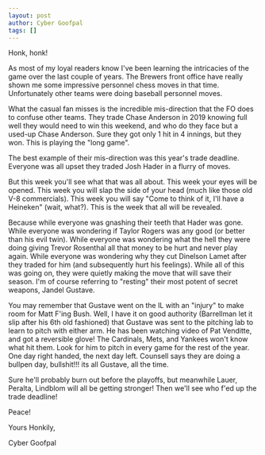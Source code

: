 ```yaml
---
layout: post
author: Cyber Goofpal
tags: []
---
```


Honk, honk!

As most of my loyal readers know I've been learning the intricacies of the game over the last couple of years. The Brewers front office have really shown me some impressive personnel chess moves in that time. Unfortunately other teams were doing baseball personnel moves.

What the casual fan misses is the incredible mis-direction that the FO does to confuse other teams. They trade Chase Anderson in 2019 knowing full well they would need to win this weekend, and who do they face but a used-up Chase Anderson. Sure they got only 1 hit in 4 innings, but they won. This is playing the "long game".

The best example of their mis-direction was this year's trade deadline. Everyone was all upset they traded Josh Hader in a flurry of moves.

But this week you'll see what that was all about. This week your eyes will be opened. This week you will slap the side of your head (much like those old V-8 commercials). This week you will say "Come to think of it, I'll have a Heineken" (wait, what?). This is the week that all will be revealed.

Because while everyone was gnashing their teeth that Hader was gone. While everyone was wondering if Taylor Rogers was any good (or better than his evil twin). While everyone was wondering what the hell they were doing giving Trevor Rosenthal all that money to be hurt and never play again. While everyone was wondering why they cut Dinelson Lamet after they traded for him (and subsequently hurt his feelings). While all of this was going on, they were quietly making the move that will save their season. I'm of course referring to "resting" their most potent of secret weapons, Jandel Gustave.

You may remember that Gustave went on the IL with an "injury" to make room for Matt F'ing Bush. Well, I have it on good authority (Barrellman let it slip after his 6th old fashioned) that Gustave was sent to the pitching lab to learn to pitch with either arm. He has been watching video of Pat Venditte, and got a reversible glove! The Cardinals, Mets, and Yankees won't know what hit them. Look for him to pitch in every game for the rest of the year. One day right handed, the next day left. Counsell says they are doing a bullpen day, bullshit!!! its all Gustave, all the time.

Sure he'll probably burn out before the playoffs, but meanwhile Lauer, Peralta, Lindblom will all be getting stronger! Then we'll see who f'ed up the trade deadline!

Peace!

Yours Honkily,

Cyber Goofpal